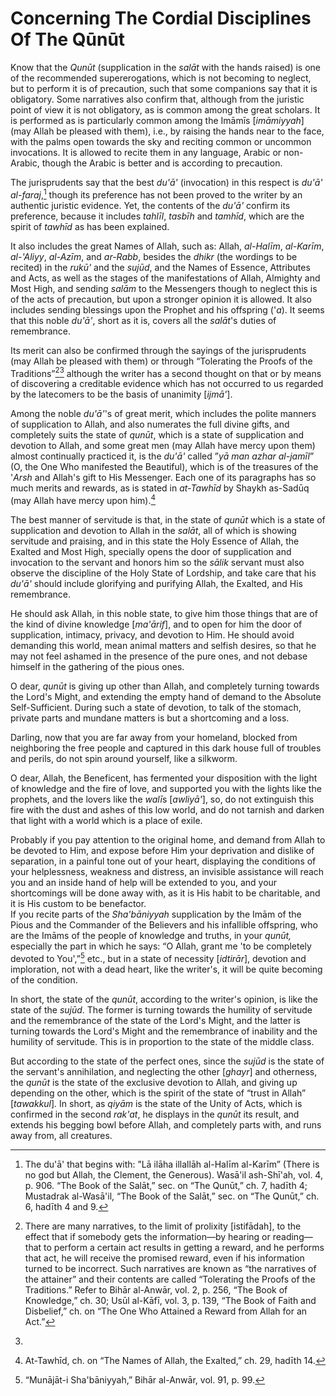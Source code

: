 Concerning The Cordial Disciplines Of The Qūnūt
===============================================

Know that the *Qunūt* (supplication in the *salāt* with the hands
raised) is one of the recommended supererogations, which is not becoming
to neglect, but to perform it is of precaution, such that some
companions say that it is obligatory. Some narratives also confirm that,
although from the juristic point of view it is not obligatory, as is
common among the great scholars. It is performed as is particularly
common among the Imāmīs [*imāmiyyah*] (may Allah be pleased with them),
i.e., by raising the hands near to the face, with the palms open towards
the sky and reciting common or uncommon invocations. It is allowed to
recite them in any language, Arabic or non-Arabic, though the Arabic is
better and is according to precaution.

The jurisprudents say that the best *du'ā'* (invocation) in this respect
is *du'ā' al-faraj*,[^1] though its preference has not been proved to
the writer by an authentic juristic evidence. Yet, the contents of the
*du'ā'* confirm its preference, because it includes *tahlīl*, *tasbīh*
and *tamhīd*, which are the spirit of *tawhīd* as has been explained.

It also includes the great Names of Allah, such as: Allah, *al-Halīm*,
*al-Karīm*, *al-'Aliyy*, *al-Azīm*, and *ar-Rabb*, besides the *dhikr*
(the wordings to be recited) in the *rukū'* and the *sujūd*, and the
Names of Essence, Attributes and Acts, as well as the stages of the
manifestations of Allah, Almighty and Most High, and sending *salām* to
the Messengers though to neglect this is of the acts of precaution, but
upon a stronger opinion it is allowed. It also includes sending
blessings upon the Prophet and his offspring ('*a*). It seems that this
noble *du'ā'*, short as it is, covers all the *salāt*'s duties of
remembrance.

Its merit can also be confirmed through the sayings of the jurisprudents
(may Allah be pleased with them) or through “Tolerating the Proofs of
the Traditions”[^2][^3] although the writer has a second thought on that
or by means of discovering a creditable evidence which has not occurred
to us regarded by the latecomers to be the basis of unanimity [*ijmā'*].

Among the noble *du'ā'*'s of great merit, which includes the polite
manners of supplication to Allah, and also numerates the full divine
gifts, and completely suits the state of *qunūt*, which is a state of
supplication and devotion to Allah, and some great men (may Allah have
mercy upon them) almost continually practiced it, is the *du'ā'* called
”*yā man azhar al-jamīl*” (O, the One Who manifested the Beautiful),
which is of the treasures of the '*Arsh* and Allah's gift to His
Messenger. Each one of its paragraphs has so much merits and rewards, as
is stated in *at-Tawhīd* by Shaykh as-Sadūq (may Allah have mercy upon
him).[^4]

The best manner of servitude is that, in the state of *qunūt* which is a
state of supplication and devotion to Allah in the *salāt*, all of which
is showing servitude and praising, and in this state the Holy Essence of
Allah, the Exalted and Most High, specially opens the door of
supplication and invocation to the servant and honors him so the *sālik*
servant must also observe the discipline of the Holy State of Lordship,
and take care that his *du'ā'* should include glorifying and purifying
Allah, the Exalted, and His remembrance.

He should ask Allah, in this noble state, to give him those things that
are of the kind of divine knowledge [*ma'ārif*], and to open for him the
door of supplication, intimacy, privacy, and devotion to Him. He should
avoid demanding this world, mean animal matters and selfish desires, so
that he may not feel ashamed in the presence of the pure ones, and not
debase himself in the gathering of the pious ones.

O dear, *qunūt* is giving up other than Allah, and completely turning
towards the Lord's Might, and extending the empty hand of demand to the
Absolute Self-Sufficient. During such a state of devotion, to talk of
the stomach, private parts and mundane matters is but a shortcoming and
a loss.

Darling, now that you are far away from your homeland, blocked from
neighboring the free people and captured in this dark house full of
troubles and perils, do not spin around yourself, like a silkworm.

O dear, Allah, the Beneficent, has fermented your disposition with the
light of knowledge and the fire of love, and supported you with the
lights like the prophets, and the lovers like the *walī*s [*awliyā'*],
so, do not extinguish this fire with the dust and ashes of this low
world, and do not tarnish and darken that light with a world which is a
place of exile.

Probably if you pay attention to the original home, and demand from
Allah to be devoted to Him, and expose before Him your deprivation and
dislike of separation, in a painful tone out of your heart, displaying
the conditions of your helplessness, weakness and distress, an invisible
assistance will reach you and an inside hand of help will be extended to
you, and your shortcomings will be done away with, as it is His habit to
be charitable, and it is His custom to be benefactor.  
 If you recite parts of the *Sha'bāniyyah* supplication by the Imām of
the Pious and the Commander of the Believers and his infallible
offspring, who are the Imāms of the people of knowledge and truths, in
your *qunūt,* especially the part in which he says: “O Allah, grant me
'to be completely devoted to You',”[^5] etc., but in a state of
necessity [*idtirār*], devotion and imploration, not with a dead heart,
like the writer's, it will be quite becoming of the condition.

In short, the state of the *qunūt*, according to the writer's opinion,
is like the state of the *sujūd*. The former is turning towards the
humility of servitude and the remembrance of the state of the Lord's
Might, and the latter is turning towards the Lord's Might and the
remembrance of inability and the humility of servitude. This is in
proportion to the state of the middle class.

But according to the state of the perfect ones, since the *sujūd* is the
state of the servant's annihilation, and neglecting the other [*ghayr*]
and otherness, the *qunūt* is the state of the exclusive devotion to
Allah, and giving up depending on the other, which is the spirit of the
state of “trust in Allah” [*tawakkul*]*.* In short, as *qiyām* is the
state of the Unity of Acts, which is confirmed in the second *rak'at*,
he displays in the *qunūt* its result, and extends his begging bowl
before Allah, and completely parts with, and runs away from, all
creatures.

[^1]: The du'ā' that begins with: ”Lā ilāha illallāh al-Halīm al-Karīm”
(There is no god but Allah, the Clement, the Generous). Wasā'il
ash-Shī'ah, vol. 4, p. 906. “The Book of the Salāt,” sec. on “The
Qunūt,” ch. 7, hadīth 4; Mustadrak al-Wasā'il, “The Book of the Salāt,”
sec. on “The Qunūt,” ch. 6, hadīth 4 and 9.

[^2]: There are many narratives, to the limit of prolixity [istifādah],
to the effect that if somebody gets the information—by hearing or
reading—that to perform a certain act results in getting a reward, and
he performs that act, he will receive the promised reward, even if his
information turned to be incorrect. Such narratives are known as “the
narratives of the attainer” and their contents are called “Tolerating
the Proofs of the Traditions.” Refer to Bihār al-Anwār, vol. 2, p. 256,
“The Book of Knowledge,” ch. 30; Usūl al-Kāfī, vol. 3, p. 139, “The Book
of Faith and Disbelief,” ch. on “The One Who Attained a Reward from
Allah for an Act.”

[^3]:

[^4]: At-Tawhīd, ch. on “The Names of Allah, the Exalted,” ch. 29,
hadīth 14.

[^5]: “Munājāt-i Sha'bāniyyah,” Bihār al-Anwār, vol. 91, p. 99.


